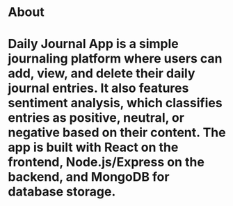 <h1>About<h1>

Daily Journal App is a simple journaling platform where users can add, view, and delete their daily journal entries. It also features sentiment analysis, which classifies entries as positive, neutral, or negative based on their content. The app is built with React on the frontend, Node.js/Express on the backend, and MongoDB for database storage.
